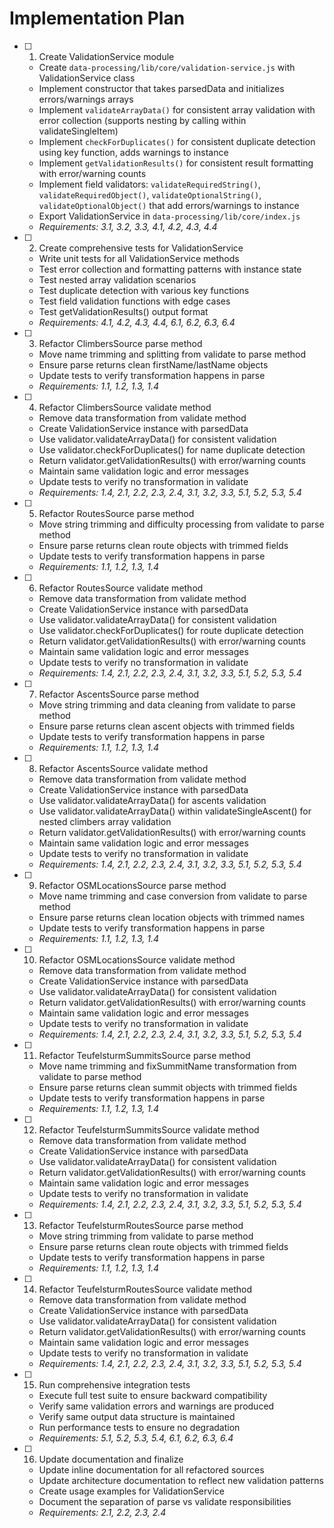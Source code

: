 # Implementation Plan

- [ ] 1. Create ValidationService module
  - Create `data-processing/lib/core/validation-service.js` with ValidationService class
  - Implement constructor that takes parsedData and initializes errors/warnings arrays
  - Implement `validateArrayData()` for consistent array validation with error collection (supports nesting by calling within validateSingleItem)
  - Implement `checkForDuplicates()` for consistent duplicate detection using key function, adds warnings to instance
  - Implement `getValidationResults()` for consistent result formatting with error/warning counts
  - Implement field validators: `validateRequiredString()`, `validateRequiredObject()`, `validateOptionalString()`, `validateOptionalObject()` that add errors/warnings to instance
  - Export ValidationService in `data-processing/lib/core/index.js`
  - _Requirements: 3.1, 3.2, 3.3, 4.1, 4.2, 4.3, 4.4_

- [ ] 2. Create comprehensive tests for ValidationService
  - Write unit tests for all ValidationService methods
  - Test error collection and formatting patterns with instance state
  - Test nested array validation scenarios
  - Test duplicate detection with various key functions
  - Test field validation functions with edge cases
  - Test getValidationResults() output format
  - _Requirements: 4.1, 4.2, 4.3, 4.4, 6.1, 6.2, 6.3, 6.4_

- [ ] 3. Refactor ClimbersSource parse method
  - Move name trimming and splitting from validate to parse method
  - Ensure parse returns clean firstName/lastName objects
  - Update tests to verify transformation happens in parse
  - _Requirements: 1.1, 1.2, 1.3, 1.4_

- [ ] 4. Refactor ClimbersSource validate method
  - Remove data transformation from validate method
  - Create ValidationService instance with parsedData
  - Use validator.validateArrayData() for consistent validation
  - Use validator.checkForDuplicates() for name duplicate detection
  - Return validator.getValidationResults() with error/warning counts
  - Maintain same validation logic and error messages
  - Update tests to verify no transformation in validate
  - _Requirements: 1.4, 2.1, 2.2, 2.3, 2.4, 3.1, 3.2, 3.3, 5.1, 5.2, 5.3, 5.4_

- [ ] 5. Refactor RoutesSource parse method
  - Move string trimming and difficulty processing from validate to parse method
  - Ensure parse returns clean route objects with trimmed fields
  - Update tests to verify transformation happens in parse
  - _Requirements: 1.1, 1.2, 1.3, 1.4_

- [ ] 6. Refactor RoutesSource validate method
  - Remove data transformation from validate method
  - Create ValidationService instance with parsedData
  - Use validator.validateArrayData() for consistent validation
  - Use validator.checkForDuplicates() for route duplicate detection
  - Return validator.getValidationResults() with error/warning counts
  - Maintain same validation logic and error messages
  - Update tests to verify no transformation in validate
  - _Requirements: 1.4, 2.1, 2.2, 2.3, 2.4, 3.1, 3.2, 3.3, 5.1, 5.2, 5.3, 5.4_

- [ ] 7. Refactor AscentsSource parse method
  - Move string trimming and data cleaning from validate to parse method
  - Ensure parse returns clean ascent objects with trimmed fields
  - Update tests to verify transformation happens in parse
  - _Requirements: 1.1, 1.2, 1.3, 1.4_

- [ ] 8. Refactor AscentsSource validate method
  - Remove data transformation from validate method
  - Create ValidationService instance with parsedData
  - Use validator.validateArrayData() for ascents validation
  - Use validator.validateArrayData() within validateSingleAscent() for nested climbers array validation
  - Return validator.getValidationResults() with error/warning counts
  - Maintain same validation logic and error messages
  - Update tests to verify no transformation in validate
  - _Requirements: 1.4, 2.1, 2.2, 2.3, 2.4, 3.1, 3.2, 3.3, 5.1, 5.2, 5.3, 5.4_

- [ ] 9. Refactor OSMLocationsSource parse method
  - Move name trimming and case conversion from validate to parse method
  - Ensure parse returns clean location objects with trimmed names
  - Update tests to verify transformation happens in parse
  - _Requirements: 1.1, 1.2, 1.3, 1.4_

- [ ] 10. Refactor OSMLocationsSource validate method
  - Remove data transformation from validate method
  - Create ValidationService instance with parsedData
  - Use validator.validateArrayData() for consistent validation
  - Return validator.getValidationResults() with error/warning counts
  - Maintain same validation logic and error messages
  - Update tests to verify no transformation in validate
  - _Requirements: 1.4, 2.1, 2.2, 2.3, 2.4, 3.1, 3.2, 3.3, 5.1, 5.2, 5.3, 5.4_

- [ ] 11. Refactor TeufelsturmSummitsSource parse method
  - Move name trimming and fixSummitName transformation from validate to parse method
  - Ensure parse returns clean summit objects with trimmed fields
  - Update tests to verify transformation happens in parse
  - _Requirements: 1.1, 1.2, 1.3, 1.4_

- [ ] 12. Refactor TeufelsturmSummitsSource validate method
  - Remove data transformation from validate method
  - Create ValidationService instance with parsedData
  - Use validator.validateArrayData() for consistent validation
  - Return validator.getValidationResults() with error/warning counts
  - Maintain same validation logic and error messages
  - Update tests to verify no transformation in validate
  - _Requirements: 1.4, 2.1, 2.2, 2.3, 2.4, 3.1, 3.2, 3.3, 5.1, 5.2, 5.3, 5.4_

- [ ] 13. Refactor TeufelsturmRoutesSource parse method
  - Move string trimming from validate to parse method
  - Ensure parse returns clean route objects with trimmed fields
  - Update tests to verify transformation happens in parse
  - _Requirements: 1.1, 1.2, 1.3, 1.4_

- [ ] 14. Refactor TeufelsturmRoutesSource validate method
  - Remove data transformation from validate method
  - Create ValidationService instance with parsedData
  - Use validator.validateArrayData() for consistent validation
  - Return validator.getValidationResults() with error/warning counts
  - Maintain same validation logic and error messages
  - Update tests to verify no transformation in validate
  - _Requirements: 1.4, 2.1, 2.2, 2.3, 2.4, 3.1, 3.2, 3.3, 5.1, 5.2, 5.3, 5.4_

- [ ] 15. Run comprehensive integration tests
  - Execute full test suite to ensure backward compatibility
  - Verify same validation errors and warnings are produced
  - Verify same output data structure is maintained
  - Run performance tests to ensure no degradation
  - _Requirements: 5.1, 5.2, 5.3, 5.4, 6.1, 6.2, 6.3, 6.4_

- [ ] 16. Update documentation and finalize
  - Update inline documentation for all refactored sources
  - Update architecture documentation to reflect new validation patterns
  - Create usage examples for ValidationService
  - Document the separation of parse vs validate responsibilities
  - _Requirements: 2.1, 2.2, 2.3, 2.4_
